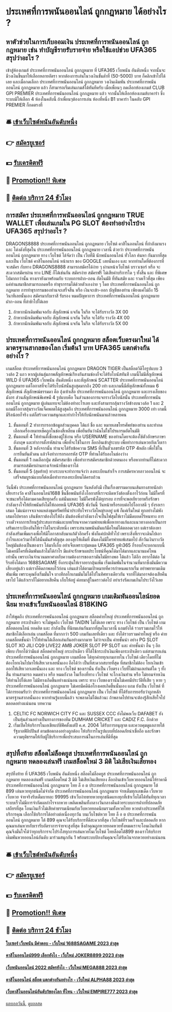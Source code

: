 # ประเทศที่การพนันออนไลน์ ถูกกฎหมาย ได้อย่างไร ?
## หาตัวช่วยในการเก็บออมเงิน ประเทศที่การพนันออนไลน์ ถูกกฎหมาย เช่น ทำบัญชีรายรับรายจ่าย หรือใช้แอปช่วย UFA365 สรุปว่าอะไร ?
เข้าสู่ห้องเกมส์ ประเทศที่การพนันออนไลน์ ถูกกฎหมาย ที่ UFA365 เว็บพนัน อันดับหนึ่ง จากนั้นจะมีวงเงินขึ้นมาให้เลือกหลายอัตรา หากต้องการเล่นในวงเงินขั้นต่ำที่ (50-5000) บาท ก็คลิกเข้าไปได้เลย และเมื่อกดเลือก ประเทศที่การพนันออนไลน์ ถูกกฎหมาย วงเงินเดิมพัน ประเทศที่การพนันออนไลน์ ถูกกฎหมาย แล้ว ก็สามารถเริ่มเล่นเกมส์ได้ทันทีครับ
เมื่อเพื่อนๆ กดเลือกห้องเกมส์ CLUB GPI PREMIER ประเทศที่การพนันออนไลน์ ถูกกฎหมาย แล้ว จากนั้นให้เลือกห้องเกมส์บาคาร่า ซึ่งระบบมีให้เลือก 4 ห้องในคลับนี้
ถ้าเพื่อนๆต้องการเล่น ห้องที่หนึ่ง B1 บาคาร่า ในคลับ GPI PREMIER ก็กดตรงที่

## 🛎 [เข้าเว็บไซต์พนันอันดับหนึ่ง](https://bit.ly/3SdLNi2)
## 👉 [สมัครยูเซอร์](https://bit.ly/3SdLNi2)
## 💵 [รับเครดิตฟรี](https://bit.ly/3dyRKHj)
## 👑 [Promotion!! พิเศษ](https://bit.ly/3dyRKHj)
## 📱 [ติดต่อ บริการ 24 ชัวโมง](https://bit.ly/3dyRKHj)

## การสมัคร ประเทศที่การพนันออนไลน์ ถูกกฎหมาย TRUE WALLET เพื่อเล่นเกมใน PG SLOT ต้องทำอย่างไรบ้าง UFA365 สรุปว่าอะไร ?
DRAGONS8888 ประเทศที่การพนันออนไลน์ ถูกกฎหมาย เว็บไซต์ คาสิโนออนไลน์ ที่กำลังมาแรง และ โด่งดังที่สุดใน ประเทศที่การพนันออนไลน์ ถูกกฎหมาย เวลานี้ ด้วยว่า ประเทศที่การพนันออนไลน์ ถูกกฎหมาย ทาง เว็บไซต์ ได้จัดว่า เป็น เว็บที่มี นักพนันออนไลน์ ทั่วโลก ค้นหา กันมากที่สุดและเป็น เว็บไซต์ คาสิโนออนไลน์ หน้าแรก ของ GOOGLE เลยนั้นเอง และ หากท่านใดที่ต้องการที่จะสมัคร กับทาง DRAGONS8888 สามารถสมัครได้ง่าย ๆ ผ่านหน้าเว็บไซต์ บราวเซอร์ หรือ จะสะดวกสมัครผ่าน ทาง LINE ก็ได้เช่นกัน สมัครง่าย สมัครฟรี ไม่เสียค่าบริการใด ๆ ทั้งสิ้น และ ที่พิเศษไปมากกว่านั้น ทางเรายังมาพร้อมกับ ระบบการฝาก-ถอน อัตโนมัติ ที่ทันสมัย และ รวดเร็วที่สุด เพียงแค่ท่านสมาชิกสามารถกดหรือ ทำธุรกรรมได้ด้วยตัวเองง่าย ๆ โดย ประเทศที่การพนันออนไลน์ ถูกกฎหมาย การทำธุรกรรมของท่านจะเสร็จสิ้น หรือ เงินจะเข้า-ออก บัญชีของท่าน เพียงแค่ไม่ถึง 15 วินาทีเลยนั้นเอง สมัครมากับเราสิ รับรอง หมดปัญหาการ ประเทศที่การพนันออนไลน์ ถูกกฎหมาย ฝาก-ถอน ที่ล่าช้าไปได้เลย
1. ถ้าหากนักเดิมพันเจอกับ สัญลักษณ์ แจกัน ในรีล จะได้รับรางวัล 3X 00
2. ถ้าหากนักเดิมพันเจอกับ สัญลักษณ์ แจกัน ในรีล จะได้รับ รางวัล 4X 00
3. ถ้าหากนักเดิมพันเจอกับ สัญลักษณ์ แจกัน ในรีล จะได้รับรางวัล 5X 00

## ประเทศที่การพนันออนไลน์ ถูกกฎหมาย สล็อตเว็บตรงมาใหม่ ได้มาตรฐานสากลของโลก เริ่มต้น1 บาท UFA365 แตกต่างกันอย่างไร ?
เกมสล็อต ประเทศที่การพนันออนไลน์ ถูกกฎหมาย DRAGON TIGER เป็นสล็อตวิดีโอรูปแบบ 3 วงล้อ 2 แถว หากผู้เล่นสุ่มภาพสัญลักษณ์เรียงกันสามช่องก็จะได้รับโบนัสทันที เกมนี้ไม่มีสัญลักษณ์ WILD ที่ UFA365 เว็บพนัน อันดับหนึ่ง และสัญลักษณ์ SCATTER ประเทศที่การพนันออนไลน์ ถูกกฎหมาย แต่โอกาสที่จะได้รับโบนัสนั้นสูงสุดมากถึง 200 เท่า และเกมนี้มีสัญลักษณ์ทั้งหมด 6 สัญลักษณ์ สัญลักษณ์ธรรมดา คือ อุ้งเท้าเสือ ประเทศที่การพนันออนไลน์ ถูกกฎหมาย และกรงเล็บของมังกร ส่วนสัญลักษณ์พิเศษมี 4 รูปแบบคือ
ในส่วนของการแจกรางวัลโบนัสนั้น ประเทศที่การพนันออนไลน์ ถูกกฎหมาย ผู้เล่นแทบจะไม่ต้องทำอะไรเลย และยังสามารถลุ้นรางวัลข้างบนวงล้อ 1 และ 2 แถมมีโอกาสลุ้นรางวัลแจ็คพอตได้สูงสุดถึง ประเทศที่การพนันออนไลน์ ถูกกฎหมาย 3000 เท่า เกมนี้มีรีลน้อยก็จริง แต่ก็สร้างความสนุกและทำกำไรให้กับนักพนันมาแล้วหลายคน
1. ขั้นตอนที่ 2 ทำการกรอกข้อมูลส่วนบุคคล ได้แก่ ชื่อ และ หมายเลขโทรศัพท์ของท่าน และทำกดเลือกเครื่องหมายเช็คถูกในช่องสี่เหลี่ยม เพื่อยืนยันว่าฉันไม่ใช่โปรแกรมอัตโนมัติ
2. ขั้นตอนที่ 4 ให้ท่านตั้งชื่อของผู้ใช้งาน หรือ USERNAME ของท่านโดยจะต้องใช้ตัวอักษรภาษาอังกฤษ และทำการตั้งรหัสผ่าน เพื่อที่จะใช้ในการ ล็อกอินเข้าสู่ระบบ เพื่อทำการเล่นหวยกับเว็บเรา
3. ขั้นตอนที่ 3 หลังจากนั้น ท่านจะได้รับข้อความ SMS ที่เป็นตัวเลขรหัส OTP 4หลัก เพื่อใช้ในการยืนยันตัวตน แล้วจึงทำการกรอกรหัส OTP ที่ท่านได้รับลงในช่องว่าง
4. ขั้นตอนที่ 1 กดเลือกปุ่ม สมัครสมาชิก เพื่อทำการสมัครสมาชิกด้วยตนเอง หรือหากท่านที่ไม่สะดวกสามารถสมัครผ่านทางเจ้าหน้าที่ของเราได้
5. ขั้นตอนที่ 5 (สุดท้าย) ทางระบบจะทำการแจ้งว่า ลงทะเบียนสำเร็จ การสมัครหวยลาวออนไลน์ จะเสร็จสมบูรณ์แบบก็ต่อเมื่อทำการลงทะเบียนได้ครบถ้วน

วันนี้พัง ประเทศที่การพนันออนไลน์ ถูกกฎหมาย วันหลังยังมี เป็นเรื่องธรรมดาบนเส้นทางสายนักล่าเสี่ยงรางวัล คาสิโนออนไลน์1688 ขึ้นชื่อพนันยังไงโอกาสที่เราจะผิดหวังต้องตั้งเอาไว้ก่อน ไม่มีใครที่จะชนะหรือได้ตามคาดเสียทุกครั้ง แต่นั่นแหละ ไม่มีใครพังได้ทุกรอบ การที่จะพอเยียวยาหรือรักษากำลังแรงใจให้ยักพนันยังไม่ให้ถอยหนี UFA365 พังวันนี้ วันหน้าหรือรอบต่อไปโอกาสดี ๆ ยังรอเราเสมอ ไม่แน่อาจจะเจอแหล่งขุมทรัพย์ที่น่าประทับใจรางวัลใหญ่รออยู่
แพ้ ก็แค่เริ่มใหม่ ทุกอย่างไม่พังเสมอไปหรอก เส้นชัยเราต้องไปให้ถึง มันต้องพึ่งกำลังแรงใจเป็นไฟสุมให้เราไม่มืดบอดไร้หนทาง การวางตัวจากการเรียนรู้ประสบการณ์และบทเรียนจากความพ่ายแพ้เพื่อหาทางแก้และแนวทางออกเป็นการเสริมเกราะป้องกันให้เราได้ในระดับหนึ่ง เพราะสนามพนันมันแก้มือใหม่ได้ตลอดเวลา แต่เราต้องหากำลังเสริมเพิ่มแรงเพื่อให้มีโอกาสกลับมาแก้ตัวอีกครั้ง พังก็แค่ปกติทั่วไป เพราะสิ่งที่เราจะเดินไปเอากำไรและคว้ามาให้ได้นั้นมันสำคัญสุด ลองลุยให้เต็มที่ มันคงไม่มีใครพ่ายแพ้เสมอไป สักวันเงินรางวัลใหญ่มันต้องเป็นของเรา
ได้มาก็เก็บ อย่าเจ็บเพราะทุ่มหมด UFA365 ยูฟ่า365 กี่รอบก็จะบอกแบบนี้ ไม่เคยมีใครที่เดิมพันแล้วไม่ได้กำไร มีแต่จะรักษาผลประโยชน์ที่คุณได้มาได้มากและนานแค่ไหนเท่านั้น เพราะเงินจำนวนมหาศาลกับความต้องการของเรามันไม่มีทางพอ ได้แล้ว ได้อีก อยากได้ต่อ ไม่รีรอยิ่งได้มาก 1688SAGAME ยิ่งกระตุ้นให้เราอยากลุ้นเพิ่ม เริ่มเดิมพันในจำนวนที่มากซึ่งมันมีความเสี่ยงอยู่แล้ว แต่เราก็คิดภาพลบไว้ก่อน เล่นแล้วได้ตามเป้าหมายที่ควรกำหนดแรกเริ่ม อย่าพยายามเดิมพันเพิ่ม เพราะคุณยิ่งเริ่มมั่นใจ บางทีกลไกเกมมันไม่ได้ไปในทิศทางเดียวกัน จากที่ได้มาอาจต้องเสียคืนเขาไป ได้แล้วเราก็ไม่อยากเสียคืน เก็บให้อยู่ ค่อยมาสู้ในคราวต่อไป อย่าเร่งรัดเกมเกินไประวังไว้เลย

## ประเทศที่การพนันออนไลน์ ถูกกฎหมาย เกมเดิมพันออนไลน์ยอดนิยม ทางเข้าเว็บพนันออนไลน์ 818KING
ถ้าให้พูดถึง ประเทศที่การพนันออนไลน์ ถูกกฎหมาย สล็อตค่ายใหญ่ ประเทศที่การพนันออนไลน์ ถูกกฎหมาย กระเป๋าเดียว จะไม่พูดถึง เว็บไซต์ TAIDIN ไม่ได้เลย เพราะ ทาง เว็บไซต์ เป็น เว็บไซต์ เกมสล็อตออนไลน์ ยอดฮิต และ กำลังเป็น ที่นิยมเล่นกันมากที่สุดในเวลานี้ แถมยังได้ รวบรวมเกมไว้ให้สมาชิกได้เลือกเล่น เกมสล็อต ที่มากกว่า 500 เกมกันเลยทีเดียว และ ยังได้รวบรวมค่ายใหญ่ หรือ ค่ายเกมสล็อตชั้นนำ ไว้ให้ท่านได้เลือกเล่นกันอย่างมากมาย ไม่ว่าจะเป็น ค่ายชั้นนำ อย่าง PG SLOT SLOT XO JILI CQ9 LIVE22 AMB JOKER SLOT PP SLOT และ ค่ายชั้นนำ อื่น ๆ อีกเพียบ เรียกได้ว่ามีแต่ สล็อตค่ายใหญ่ กระเป๋าเดียว ที่ได้ใช้กระเป๋าเงินเพียงกระเป๋าเดียว แต่สามารถเล่น ประเทศที่การพนันออนไลน์ ถูกกฎหมาย เกมสล็อต ได้ทุกค่ายทุกเกมภายใน เว็บไซต์ เดียวโดยที่ไม่ต้องโยกเงินไปมาให้เสียเวลาเลยนั้นเอง ถือได้ว่า เป็นที่สะดวกสบายที่สุด ที่สมาชิกไม่ต้อง โยกเงินเข้าออกให้เสียเวลาเลยนั้นเอง และ ทาง เว็บไซต์ ของเรานั้น ยังเป็น เว็บตรง เว็บที่ไม่ผ่านเอเย่นต์ใด ๆ ทั้งสิ้น ท่านสามารถ หมดห่วง หรือ หมดกังวล ในเรื่องที่ทาง เว็บไซต์ จะโกงเงินท่าน หรือ ไม่ยอมจ่ายเงินให้ท่านไปได้เลย ไม่มีทางเกิดขึ้นอย่างแน่นอน เพราะ ทาง เว็บของเรานั้นไม่เคยมีประวัติที่เสีย ๆ หาย ๆ ประเทศที่การพนันออนไลน์ ถูกกฎหมาย ไม่เคยมีคดีฉ้อโกงเคยเกิดขึ้นนั้นเอง แถม ยังเป็น เว็บไซต์ ที่ได้การยอมรับว่า ประเทศที่การพนันออนไลน์ ถูกกฎหมาย เป็น เว็บไซต์ ที่ได้รับการยอรับว่าถูกหลักมาตรฐานสากลนั้นเอง หากท่านรู้แบบนี้แล้ว จะพลาดไม่ได้แล้วนะ ถ้าพลาดไปท่านจะต้องรู้สึกเสียใจไปตลอดอย่างแน่นอน
บทความ
1. CELTIC FC NORWICH CITY FC และ SUSSEX CCC ยังไม่พอเว็บ DAFABET ยังเป็นหุ้นส่วนอย่างเป็นทางการของทีม DUMHAM CRICKET และ CADIZ F.C. อีกด้วย
2. เริ่มเปิดให้บริการในเอเชียแปซิฟิคตั้งแต่ปี ค.ศ. 2004 ได้รับการอนุญาต และควบคุมดูแลภายใต้รัฐบาลฟิลิปปินส์ ตามข้อตกลงอย่างถูกต้อง ให้บริการในรูปแบบที่ปลอดภัยน่าเชื่อถือ และรักษาความยุติธรรมให้กับผู้ใช้บริการเพื่อประสบการณ์ในการเล่นที่ดีที่สุด

## สรุปทิ้งท้าย สล็อตไม่ล็อคยูส ประเทศที่การพนันออนไลน์ ถูกกฎหมาย ทดลองเล่นฟรี เกมสล็อตใหม่ 3 มิติ ไม่เสียเงินเสียทอง
สรุปทิ้งท้าย ที่ UFA365 เว็บพนัน อันดับหนึ่ง สล็อตไม่ล็อคยูส ประเทศที่การพนันออนไลน์ ถูกกฎหมาย ทดลองเล่นฟรี เกมสล็อตใหม่ 3 มิติ ไม่เสียเงินเสียทอง ล็อกอินเข้าเว็บหวยออนไลน์ให้ราคาดี ประเทศที่การพนันออนไลน์ ถูกกฎหมาย ไทย ล็ อ ต ประเทศที่การพนันออนไลน์ ถูกกฎหมาย โต้ 899 เล่นหวยทุกชนิดไม่จำกัด ประเทศที่การพนันออนไลน์ ถูกกฎหมาย จ่ายเต็มทุกเลขเด็ด เว็บหวย เว็บหวย จ่ายจริงรับเต็มบาทละ 99995 เข้าเว็บง่ายขายหวยทุกชนิดแทงทุกที่เข้าเว็บได้ได้ทันทีทุกเวลา ระบบเร็วไม่มีการจำกัดผลกำไรจากหวย เพลิดเพลินทั้งกลางวันกลางคืนด้วยระบบการฝากที่ปลอดภัยเสถียรที่สุด โอนเงินเร็วไม่เสียค่าธรรมเนียมกับเว็บหวยยอดนิยมรวมทั้งหวยไทย หวยต่างประเทศที่ให้บริการคุณ เลือกใช้บริการได้อย่างต่อเนื่องทุกวัน บนเว็บไซต์หวย ไทย ล็ อ ต ประเทศที่การพนันออนไลน์ ถูกกฎหมาย โต้ 899 คุณจะได้รับบริการที่ดีสะดวกที่สุด เว็บไซต์ที่รวดเร็วและปลอดภัย หากคุณมาเล่นหวยกับเรารับอัตราการจ่ายจะสูงที่สุด ซึ่งถ้าคุณถูกหวยยอดหวยทั้งหมดเราจะโอนเงินทันที คุณจึงมั่นใจได้ว่าทุกบริการจะโปร่งใสทุกการเล่นหวยในเว็บไซต์ ไทยล็อตโต้899 ของเราให้บริการเดิมพันหวยออนไลน์อันดับ มาร่วมสนุกกัน 1 พร้อมระบบป้องกันคุณจะได้รับเงินจากหวยอย่างแน่นอน

## 🛎 [เข้าเว็บไซต์พนันอันดับหนึ่ง](https://bit.ly/3SdLNi2)
## 👉 [สมัครยูเซอร์](https://bit.ly/3SdLNi2)
## 💵 [รับเครดิตฟรี](https://bit.ly/3dyRKHj)
## 👑 [Promotion!! พิเศษ](https://bit.ly/3dyRKHj)
## 📱 [ติดต่อ บริการ 24 ชัวโมง](https://bit.ly/3dyRKHj)

#### [ใบเซอร์ เว็บพนัน มีคำตอบ - เว็บใหม่ 1688SAGAME 2023 ล่าสุด](https://atom.io/themes/ใบเซอร์%20เว็บพนัน%20มีคำตอบ%20-%20เว็บใหม่%201688sagame%202023%20ล่าสุด)
#### [คาสิโนออนไลน์999 เลือกยังไง - เว็บใหม่ JOKER8899 2023 ล่าสุด](https://atom.io/themes/คาสิโนออนไลน์999%20เลือกยังไง%20-%20เว็บใหม่%20joker8899%202023%20ล่าสุด)
#### [เว็บพนันออนไลน์ 2022 สมัครยังไง - เว็บใหม่ MEGA888 2023 ล่าสุด](https://atom.io/themes/เว็บพนันออนไลน์%202022%20สมัครยังไง%20-%20เว็บใหม่%20mega888%202023%20ล่าสุด)
#### [คาสิโนออนไลน์ สล็อต แตกต่างกันอย่างไร - เว็บใหม่ ALPHA88 2023 ล่าสุด](https://atom.io/themes/คาสิโนออนไลน์%20สล็อต%20แตกต่างกันอย่างไร%20-%20เว็บใหม่%20alpha88%202023%20ล่าสุด)
#### [เว็บคาสิโนออนไลน์อันดับ1ของโลก ที่ไหน - เว็บใหม่ EMPIRE777 2023 ล่าสุด](https://atom.io/themes/เว็บคาสิโนออนไลน์อันดับ1ของโลก%20ที่ไหน%20-%20เว็บใหม่%20empire777%202023%20ล่าสุด)

[ผลบอลวันนี้](https://siamsport.tv "ผลบอลวันนี้"), [ดูบอลสด](https://siamsport.tv/ดูบอลสด "ดูบอลสด")